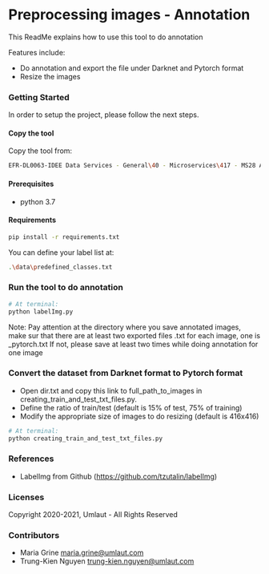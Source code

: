 # Preprocessing images - Annotation
This ReadMe explains how to use this tool to do annotation

Features include:
* Do annotation and export the file under Darknet and Pytorch format
* Resize the images


### Getting Started
In order to setup the project, please follow the next steps.

#### Copy the tool
Copy the tool from:
```bash
EFR-DL0063-IDEE Data Services - General\40 - Microservices\417 - MS28 Automatic element detection in pictures\4173 - Investigation\R&D_MS28_V1\labelImg

```
#### Prerequisites
* python 3.7

#### Requirements

```bash
pip install -r requirements.txt
```

You can define your label list at:

```bash
.\data\predefined_classes.txt
```



### Run the tool to do annotation

```bash
# At terminal:
python labelImg.py
```
Note: Pay attention at the directory where you save annotated images, make sur that there are at least two exported files .txt for each image, one is _pytorch.txt
If not, please save at least two times while doing annotation for one image

### Convert the dataset from Darknet format to Pytorch format

* Open dir.txt and copy this link to full_path_to_images in creating_train_and_test_txt_files.py.
* Define the ratio of train/test (default is 15% of test, 75% of training)
* Modify the appropriate size of images to do resizing (default is 416x416)

```bash
# At terminal:
python creating_train_and_test_txt_files.py

```


### References

  * LabelImg from Github (https://github.com/tzutalin/labelImg)

### Licenses
Copyright 2020-2021, Umlaut - All Rights Reserved

### Contributors
* Maria Grine [maria.grine@umlaut.com](mailto:maria.grine@umlaut.com)
* Trung-Kien Nguyen [trung-kien.nguyen@umlaut.com](mailto:trung-kien.nguyen@umlaut.com)
